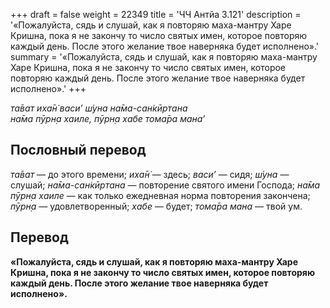 +++
draft = false
weight = 22349
title = 'ЧЧ Антйа 3.121'
description = '«Пожалуйста, сядь и слушай, как я повторяю маха-мантру Харе Кришна, пока я не закончу то число святых имен, которое повторяю каждый день. После этого желание твое наверняка будет исполнено».'
summary = '«Пожалуйста, сядь и слушай, как я повторяю маха-мантру Харе Кришна, пока я не закончу то число святых имен, которое повторяю каждый день. После этого желание твое наверняка будет исполнено».'
+++

_та̄ват иха̄н̇ васи’ ш́уна на̄ма-сан̇кӣртана  
на̄ма пӯрн̣а хаиле, пӯрн̣а хабе тома̄ра мана’_

## Пословный перевод

_та̄ват_ — до этого времени; _иха̄н̇_ — здесь; _васи’_ — сидя; _ш́уна_ — слушай; _на̄ма_\-_сан̇кӣртана_ — повторение святого имени Господа; _на̄ма_ _пӯрн̣а_ _хаиле_ — как только ежедневная норма повторения закончена; _пӯрн̣а_ — удовлетворенный; _хабе_ — будет; _тома̄ра_ _мана_ — твой ум.

## Перевод

**«Пожалуйста, сядь и слушай, как я повторяю маха-мантру Харе Кришна, пока я не закончу то число святых имен, которое повторяю каждый день. После этого желание твое наверняка будет исполнено».**
